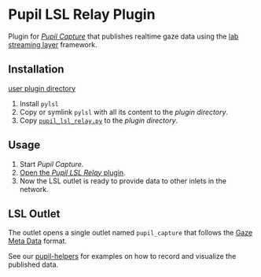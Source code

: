 # Pupil LSL Relay Plugin

Plugin for _[Pupil Capture](https://github.com/pupil-labs/pupil/wiki/Pupil-Capture)_ that publishes realtime gaze data using the [lab streaming layer](https://github.com/sccn/labstreaminglayer) framework.

## Installation

 [user plugin directory](https://docs.pupil-labs.com/#plugin-guide)

1. Install `pylsl`
2. Copy or symlink `pylsl` with all its content to the _plugin directory_.
3. Copy [`pupil_lsl_relay.py`](pupil_lsl_relay.py) to the _plugin directory_.


## Usage

1. Start _Pupil Capture_.
2. [Open the _Pupil LSL Relay_ plugin](https://docs.pupil-labs.com/#open-a-plugin).
3. Now the LSL outlet is ready to provide data to other inlets in the network.

## LSL Outlet

The outlet opens a single outlet named `pupil_capture` that follows the [Gaze Meta Data](https://github.com/sccn/xdf/wiki/Gaze-Meta-Data) format.

See our [pupil-helpers](https://github.com/pupil-labs/pupil-helpers/tree/master/LabStreamingLayer) for examples on how to record and visualize the published data.
